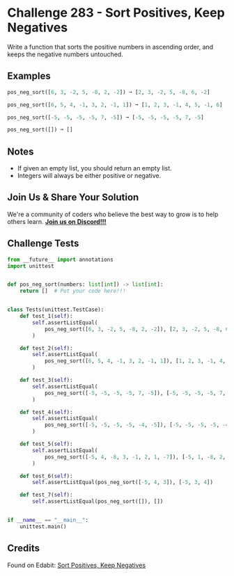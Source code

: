 # Challenge 283 - Sort Positives, Keep Negatives

Write a function that sorts the positive numbers in ascending order, and keeps the negative numbers untouched.

## Examples
```python
pos_neg_sort([6, 3, -2, 5, -8, 2, -2]) ➞ [2, 3, -2, 5, -8, 6, -2]

pos_neg_sort([6, 5, 4, -1, 3, 2, -1, 1]) ➞ [1, 2, 3, -1, 4, 5, -1, 6]

pos_neg_sort([-5, -5, -5, -5, 7, -5]) ➞ [-5, -5, -5, -5, 7, -5]

pos_neg_sort([]) ➞ []
```
## Notes

- If given an empty list, you should return an empty list.
- Integers will always be either positive or negative.

## Join Us & Share Your Solution

We're a community of coders who believe the best way to grow is to help others learn. **[Join us on Discord!!!](https://discord.gg/sfHykntuGy)**

## Challenge Tests
```python
from __future__ import annotations
import unittest


def pos_neg_sort(numbers: list[int]) -> list[int]:
    return []  # Put your code here!!!


class Tests(unittest.TestCase):
    def test_1(self):
        self.assertListEqual(
            pos_neg_sort([6, 3, -2, 5, -8, 2, -2]), [2, 3, -2, 5, -8, 6, -2]
        )

    def test_2(self):
        self.assertListEqual(
            pos_neg_sort([6, 5, 4, -1, 3, 2, -1, 1]), [1, 2, 3, -1, 4, 5, -1, 6]
        )

    def test_3(self):
        self.assertListEqual(
            pos_neg_sort([-5, -5, -5, -5, 7, -5]), [-5, -5, -5, -5, 7, -5]
        )

    def test_4(self):
        self.assertListEqual(
            pos_neg_sort([-5, -5, -5, -5, -4, -5]), [-5, -5, -5, -5, -4, -5]
        )

    def test_5(self):
        self.assertListEqual(
            pos_neg_sort([-5, 4, -8, 3, -1, 2, 1, -7]), [-5, 1, -8, 2, -1, 3, 4, -7]
        )

    def test_6(self):
        self.assertListEqual(pos_neg_sort([-5, 4, 3]), [-5, 3, 4])

    def test_7(self):
        self.assertListEqual(pos_neg_sort([]), [])


if __name__ == "__main__":
    unittest.main()
```
## Credits

Found on Edabit: [Sort Positives, Keep Negatives](https://edabit.com/challenge/6brSyFwWnb9Msu7kX)
